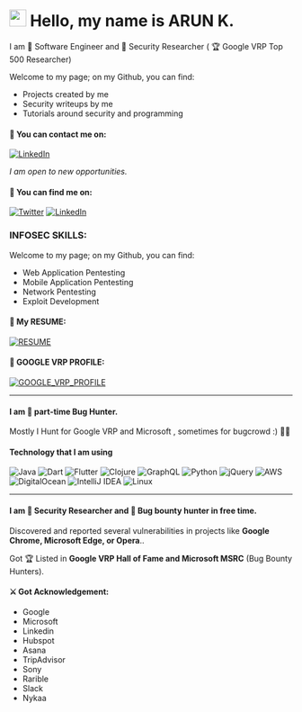 # <img src="https://media.giphy.com/media/hvRJCLFzcasrR4ia7z/giphy.gif" width="30px"> Hello, my name is ARUN K.


I am 🧙 Software Engineer and 👾 Security Researcher ( 🏆 Google VRP Top 500 Researcher)

Welcome to my page; on my Github, you can find:
- Projects created by me
- Security writeups by me
- Tutorials around security and programming




#### 📧 You can contact me on:
[![LinkedIn](https://img.shields.io/badge/LinkedIn-%230077B5.svg?&style=for-the-badge&logo=linkedin&logoColor=white)](https://www.linkedin.com/in/sandiyo-christan-bb3847198/)

*I am open to new opportunities.*


#### 🔎 You can find me on:

[![Twitter](https://img.shields.io/badge/Twitter-%231DA1F2.svg?&style=for-the-badge&logo=twitter&logoColor=white)](https://twitter.com/ChristanSandiyo)
[![LinkedIn](https://img.shields.io/badge/LinkedIn-%230077B5.svg?&style=for-the-badge&logo=linkedin&logoColor=white)](https://www.linkedin.com/in/sandiyo-christan-bb3847198/)


### INFOSEC SKILLS:
Welcome to my page; on my Github, you can find:
- Web Application Pentesting
- Mobile Application Pentesting
- Network Pentesting
- Exploit Development

#### 📧 My RESUME:

[![RESUME](https://img.shields.io/badge/RESUME-bright)](https://drive.google.com/file/d/1q0VIj5Yt7ycZ8e0g48By4s9En4yueH3h/view)


#### 📜 GOOGLE VRP PROFILE:

[![GOOGLE_VRP_PROFILE](https://img.shields.io/badge/GOOGLE_VRP_PROFILE-blue)](https://bughunters.google.com/profile/bf92b329-8d5b-4d79-ba60-6266ca195e11)

---
#### I am 🧙 part-time Bug Hunter.


Mostly I Hunt for Google VRP and Microsoft ,
sometimes for bugcrowd :) 🐱‍👓


#### Technology that I am using
![Java](https://img.shields.io/badge/java-%23ED8B00.svg?style=flat-square&logo=java&logoColor=white)
![Dart](https://img.shields.io/badge/dart-%230175C2.svg?style=flat-square&logo=dart&logoColor=white)
![Flutter](https://img.shields.io/badge/Flutter-%2302569B.svg?style=flat-square&logo=Flutter&logoColor=white)
![Clojure](https://img.shields.io/badge/Clojure-%23Clojure.svg?style=flat-square&logo=Clojure&logoColor=Clojure)
![GraphQL](https://img.shields.io/badge/-GraphQL-E10098?style=flat-square&logo=graphql&logoColor=white)
![Python](https://img.shields.io/badge/python-3670A0?style=flat-square&logo=python&logoColor=ffdd54)
![jQuery](https://img.shields.io/badge/jquery-%230769AD.svg?style=flat-square&logo=jquery&logoColor=white)
![AWS](https://img.shields.io/badge/AWS-%23FF9900.svg?style=flat-square&logo=amazon-aws&logoColor=white)
![DigitalOcean](https://img.shields.io/badge/DigitalOcean-%230167ff.svg?style=flat-square&logo=digitalOcean&logoColor=white)
![IntelliJ IDEA](https://img.shields.io/badge/IntelliJIDEA-000000.svg?style=flat-square&logo=intellij-idea&logoColor=white)
![Linux](https://img.shields.io/badge/Linux-FCC624?style=flat-square&logo=linux&logoColor=black)

---

####  I am 👾 Security Researcher and 🔏 Bug bounty hunter in free time.
Discovered and reported several vulnerabilities in projects like **Google Chrome, Microsoft Edge, or Opera**..

Got 🏆 Listed in **Google VRP Hall of Fame and Microsoft MSRC** (Bug Bounty Hunters).

#### ⚔️ Got Acknowledgement:

- Google
- Microsoft
- Linkedin
- Hubspot
- Asana
- TripAdvisor
- Sony
- Rarible
- Slack
- Nykaa
